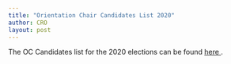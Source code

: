 ```yaml
---
title: "Orientation Chair Candidates List 2020"
author: CRO
layout: post
---
```


The OC Candidates list for the 2020 elections can be found <a href= "https://drive.google.com/open?id=1XpuQO7nEjZApbyxcEcxSeIufQG79Jmoq">here </a>.
